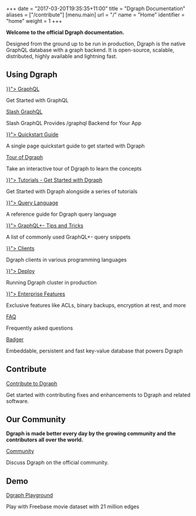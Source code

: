 +++
date = "2017-03-20T19:35:35+11:00"
title = "Dgraph Documentation"
aliases = ["/contribute"]
[menu.main]
  url = "/"
  name = "Home"
  identifier = "home"
  weight = 1
+++

**Welcome to the official Dgraph documentation.**

Designed from the ground up to be run in production, Dgraph is the native GraphQL database with a graph backend. It is open-source, scalable, distributed, highly available and lightning fast.

## Using Dgraph

<section class="toc">
  <div class="container">
    <div class="row row-no-padding">
      <div class="col-12 col-sm-6">
        <div class="section-item">
          <div class="section-name">
            <a href="{{< relref "graphql/overview/index.md">}}">
              GraphQL
            </a>
          </div>
          <p class="section-desc">
            Get Started with GraphQL
          </p>
        </div>
      </div>
      <div class="col-12 col-sm-6">
        <div class="section-item">
          <div class="section-name">
            <a href="https://dgraph.io/docs/slash-graphql/introduction">
              Slash GraphQL
            </a>
          </div>
          <p class="section-desc">
            Slash GraphQL Provides /graphql Backend for Your App
          </p>
        </div>
      </div>
      <div class="col-12 col-sm-6">
        <div class="section-item">
          <div class="section-name">
            <a href="{{< relref "get-started/index.md">}}">
              Quickstart Guide
            </a>
          </div>
          <p class="section-desc">
            A single page quickstart guide to get started with Dgraph
          </p>
        </div>
      </div>
      <div class="col-12 col-sm-6">
        <div class="section-item">
          <div class="section-name">
            <a href="https://dgraph.io/tour/" target="_blank">
              Tour of Dgraph
            </a>
          </div>
          <p class="section-desc">
            Take an interactive tour of Dgraph to learn the concepts
          </p>
        </div>
      </div>
      <div class="col-12 col-sm-6">
        <div class="section-item">
          <div class="section-name">
            <a href="{{< relref "tutorials/index.md">}}">
              Tutorials - Get Started with Dgraph
            </a>
          </div>
          <p class="section-desc">
            Get Started with Dgraph alongside a series of tutorials
          </p>
        </div>
      </div>
      <div class="col-12 col-sm-6">
        <div class="section-item">
          <div class="section-name">
            <a href="{{< relref "query-language/_index.md">}}">
              Query Language
            </a>
          </div>
          <p class="section-desc">
            A reference guide for Dgraph query language
          </p>
        </div>
      </div>
      <div class="col-12 col-sm-6">
        <div class="section-item">
          <div class="section-name">
            <a href="{{< relref "tips/index.md">}}">
              GraphQL+- Tips and Tricks
            </a>
          </div>
          <p class="section-desc">
            A list of commonly used GraphQL+- query snippets
          </p>
        </div>
      </div>
      <div class="col-12 col-sm-6">
        <div class="section-item">
          <div class="section-name">
            <a href="{{< relref "clients/_index.md">}}">
              Clients
            </a>
          </div>
          <p class="section-desc">
            Dgraph clients in various programming languages
          </p>
        </div>
      </div>
      <div class="col-12 col-sm-6">
        <div class="section-item">
          <div class="section-name">
            <a href="{{< relref "deploy/_index.md">}}">
              Deploy
            </a>
          </div>
          <p class="section-desc">
            Running Dgraph cluster in production
          </p>
        </div>
      </div>
      <div class="col-12 col-sm-6">
        <div class="section-item">
          <div class="section-name">
            <a href="{{< relref "enterprise-features/_index.md">}}">
              Enterprise Features
            </a>
          </div>
          <p class="section-desc">
            Exclusive features like ACLs, binary backups, encryption at rest, and more
          </p>
        </div>
      </div>
      <div class="col-12 col-sm-6">
        <div class="section-item">
          <div class="section-name">
            <a href="/faq">
              FAQ
            </a>
          </div>
          <p class="section-desc">
            Frequently asked questions
          </p>
        </div>
      </div>
      <div class="col-12 col-sm-6">
        <div class="section-item">
          <div class="section-name">
            <a href="https://dgraph.io/docs/badger">
              Badger
            </a>
          </div>
          <p class="section-desc">
            Embeddable, persistent and fast key-value database that powers Dgraph
          </p>
        </div>
      </div>
    </div>
  </div>
</section>

## Contribute

<section class="toc">
  <div class="container">
    <div class="row row-no-padding">
      <div class="col-12 col-sm-6">
        <div class="section-item">
          <div class="section-name">
            <a href="https://github.com/dgraph-io/dgraph/blob/master/CONTRIBUTING.md">
              Contribute to Dgraph
            </a>
          </div>
          <p class="section-desc">
            Get started with contributing fixes and enhancements to Dgraph and related software.
          </p>
        </div>
      </div>
      </div>
  </div>
</section>

## Our Community

**Dgraph is made better every day by the growing community and the contributors all over the world.**

<section class="toc">
  <div class="container">
    <div class="row row-no-padding">
      <div class="col-12 col-sm-6">
        <div class="section-item">
          <div class="section-name">
            <a href="https://discuss.dgraph.io">
              Community
            </a>
          </div>
          <p class="section-desc">
            Discuss Dgraph on the official community.
          </p>
        </div>
      </div>
    </div>
  </div>
</section>

## Demo

<section class="toc">
  <div class="container">
    <div class="row row-no-padding">
      <div class="col-12 col-sm-6">
        <div class="section-item">
          <div class="section-name">
            <a href="https://play.dgraph.io">
              Dgraph Playground
            </a>
          </div>
          <p class="section-desc">
            Play with Freebase movie dataset with 21 million edges
          </p>
        </div>
      </div>
    </div>
  </div>
</section>
